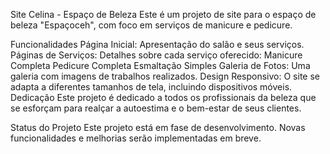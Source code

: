 Site Celina - Espaço de Beleza
Este é um projeto de site para o espaço de beleza "Espaçoceh", com foco em serviços de manicure e pedicure.

Funcionalidades
Página Inicial: Apresentação do salão e seus serviços.
Páginas de Serviços: Detalhes sobre cada serviço oferecido:
Manicure Completa
Pedicure Completa
Esmaltação Simples
Galeria de Fotos: Uma galeria com imagens de trabalhos realizados.
Design Responsivo: O site se adapta a diferentes tamanhos de tela, incluindo dispositivos móveis.
Dedicação
Este projeto é dedicado a todos os profissionais da beleza que se esforçam para realçar a autoestima e o bem-estar de seus clientes.

Status do Projeto
Este projeto está em fase de desenvolvimento. Novas funcionalidades e melhorias serão implementadas em breve.

